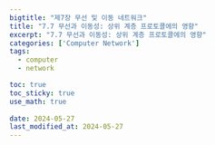 ```yaml
---
bigtitle: "제7장 무선 및 이동 네트워크"
title: "7.7 무선과 이동성: 상위 계층 프로토콜에의 영향"
excerpt: "7.7 무선과 이동성: 상위 계층 프로토콜에의 영향"
categories: ['Computer Network']
tags:
  - computer
  - network

toc: true
toc_sticky: true
use_math: true
 
date: 2024-05-27
last_modified_at: 2024-05-27
---
```

